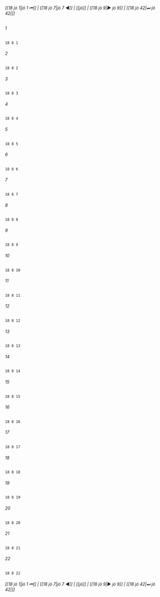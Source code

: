 
###### [[18 jó 1|jó 1 ⏮]] | [[18 jó 7|jó 7 ◀]] | [[jó]] | [[18 jó 9|▶ jó 9]] | [[18 jó 42|⏭ jó 42|]]

###### 1
``` verse
18 8 1 
```
###### 2
``` verse
18 8 2 
```
###### 3
``` verse
18 8 3 
```
###### 4
``` verse
18 8 4 
```
###### 5
``` verse
18 8 5 
```
###### 6
``` verse
18 8 6 
```
###### 7
``` verse
18 8 7 
```
###### 8
``` verse
18 8 8 
```
###### 9
``` verse
18 8 9 
```
###### 10
``` verse
18 8 10 
```
###### 11
``` verse
18 8 11 
```
###### 12
``` verse
18 8 12 
```
###### 13
``` verse
18 8 13 
```
###### 14
``` verse
18 8 14 
```
###### 15
``` verse
18 8 15 
```
###### 16
``` verse
18 8 16 
```
###### 17
``` verse
18 8 17 
```
###### 18
``` verse
18 8 18 
```
###### 19
``` verse
18 8 19 
```
###### 20
``` verse
18 8 20 
```
###### 21
``` verse
18 8 21 
```
###### 22
``` verse
18 8 22 
```

###### [[18 jó 1|jó 1 ⏮]] | [[18 jó 7|jó 7 ◀]] | [[jó]] | [[18 jó 9|▶ jó 9]] | [[18 jó 42|⏭ jó 42|]]

